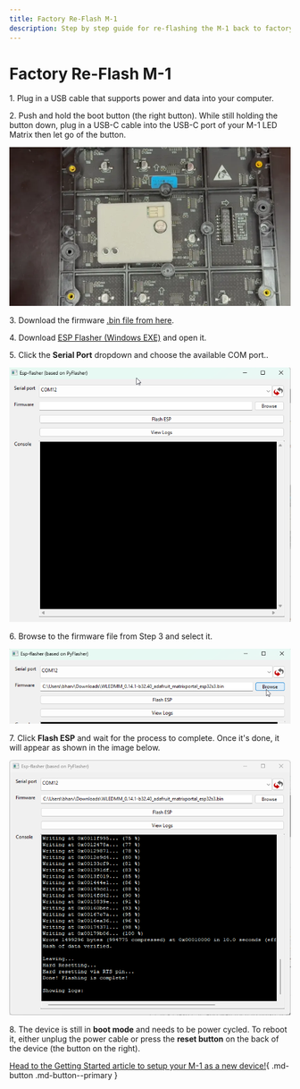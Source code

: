 ```yaml
---
title: Factory Re-Flash M-1
description: Step by step guide for re-flashing the M-1 back to factory firmware.
---
```

# Factory Re-Flash M-1

1\. Plug in a USB cable that supports power and data into your computer.

2\. Push and hold the boot button (the right button). While still holding the button down, plug in a USB-C cable into the USB-C port of your M-1 LED Matrix then let go of the button.

![](../../../assets/m-1-hold-boot-webp.webp)

3\. Download the firmware <a href="https://github.com/MoonModules/WLED/releases/download/v0.14.1-beta.32/WLEDMM_0.14.1-b32.40_adafruit_matrixportal_esp32s3.bin" target="_blank" rel="noreferrer nofollow noopener">.bin file from here</a>.

4\. Download <a href="https://wiki.apolloautomation.com/static/ESP-Flasher.exe" title="Click here to download the ESP-Flasher Tool" target="_blank" rel="noreferrer nofollow noopener">ESP Flasher (Windows EXE)</a> and open it.

5\. Click the **Serial Port** dropdown and choose the available COM port..

![](../../../assets/m-1-select-open-com-port.png)

6\. Browse to the firmware file from Step 3 and select it.

![](../../../assets/m-1-select-firmware-you-downloaded.png)

7\. Click **Flash ESP** and wait for the process to complete. Once it's done, it will appear as shown in the image below.

![](../../../assets/m-1-reflash-completed.png)

8\. The device is still in **boot mode** and needs to be power cycled. To reboot it, either unplug the power cable or press the **reset button** on the back of the device (the button on the right).

[Head to the Getting Started article to setup your M-1 as a new device!](https://wiki.apolloautomation.com/products/m1/setup/getting-started-m1/){   .md-button .md-button--primary }